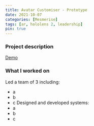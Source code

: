 ```yaml
---
title: Avatar Customiser - Prototype
date: 2021-10-07
categories: [Mesmerise]
tags: [ar, hololens 2, leadership]
pin: true
---
```


### Project description
[Demo](https://www.youtube.com/watch?v=AgYqpIW4_OA)
### What I worked on
Led a team of 3 including:
- a
- b
- c
Designed and developed systems:
- a
- b
- c



